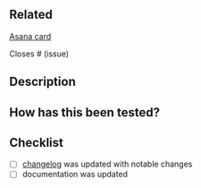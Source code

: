 ## Related

[Asana card](https://app.asana.com/link/to/card) 

Closes # (issue)

## Description

<!-- Please include a summary of your changes. -->

## How has this been tested?

<!-- Please describe the tests that you ran to verify your changes.  -->

## Checklist

- [ ] [changelog](../CHANGELOG.md) was updated with notable changes
- [ ] documentation was updated
